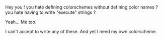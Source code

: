 Hey you !
you hate defining colorschemes without defining color names ?
you hate having to write "execute" strings ?

Yeah... Me too.

I can't accept to write any of these.
And yet I need my own colorscheme.
